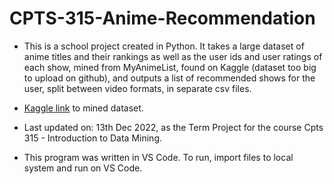 # CPTS-315-Anime-Recommendation

* This is a school project created in Python. It takes a large dataset of anime titles and their rankings as well as the user ids and user ratings of each show, mined from MyAnimeList, found on Kaggle (dataset too big to upload on github), and outputs a list of recommended shows for the user, split between video formats, in separate csv files.

* [Kaggle link](www.kaggle.com/datasets/azathoth42/myanimelist) to mined dataset.

* Last updated on: 13th Dec 2022, as the Term Project for the course Cpts 315 - Introduction to Data Mining.

* This program was written in VS Code. To run, import files to local system and run on VS Code.

